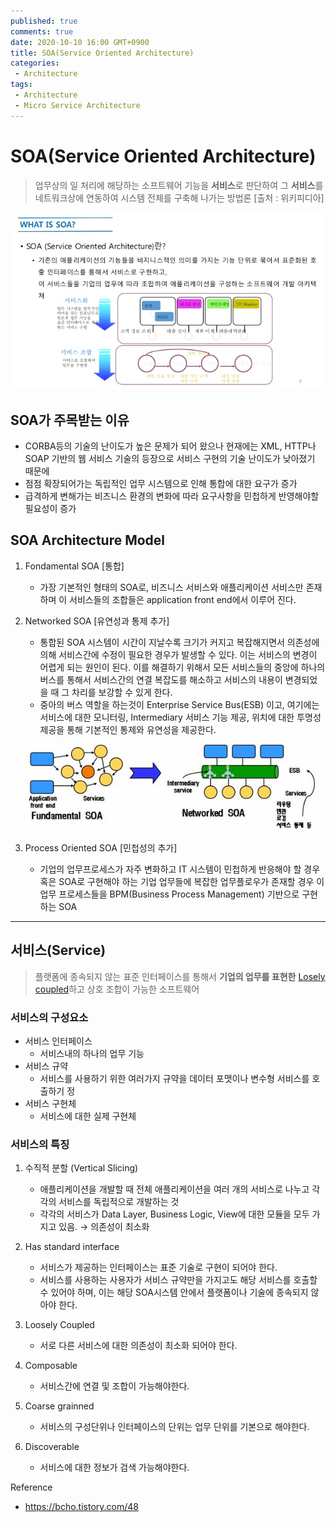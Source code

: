```yaml
---
published: true
comments: true
date: 2020-10-10 16:00 GMT+0900
title: SOA(Service Oriented Architecture)
categories:
 - Architecture
tags: 
 - Architecture
 - Micro Service Architecture
---
```


# SOA(Service Oriented Architecture)

> 업무상의 일 처리에 해당하는 소프트웨어 기능을 **서비스**로 판단하여 
그 **서비스**를 네트워크상에 연동하여 시스템 전체를 구축해 나가는 방법론
[출처 : 위키피디아]

![assets/images/SOA/SOA.png](assets/images/SOA/SOA.png)

## SOA가 주목받는 이유

- CORBA등의 기술의 난이도가 높은 문제가 되어 왔으나 현재에는 XML, HTTP나 SOAP 기반의
웹 서비스 기술의 등장으로 서비스 구현의 기술 난이도가 낮아졌기 때문에
- 점점 확장되어가는 독립적인 업무 시스템으로 인해 통합에 대한 요구가 증가
- 급격하게 변해가는 비즈니스 환경의 변화에 따라 요구사항을 민첩하게 반영해야할
필요성이 증가

## SOA Architecture Model

1. Fondamental SOA [통합]
   
    - 가장 기본적인 형태의 SOA로, 비즈니스 서비스와 애플리케이션 서비스만 존재하며 이 서비스들의 조합들은 application front end에서 이루어 진다.
2. Networked SOA [유연성과 통제 추가]
    - 통합된 SOA 시스템이 시간이 지날수록 크기가 커지고 복잡해지면서 의존성에 의해 서비스간에 수정이 필요한 경우가 발생할 수 있다. 이는 서비스의 변경이 어렵게 되는 원인이 된다.
    이를 해결하기 위해서 모든 서비스들의 중앙에 하나의 버스를 통해서 서비스간의 연결 복잡도를 해소하고 서비스의 내용이 변경되었을 때 그 차리를 보강할 수 있게 한다.
    - 중아의 버스 역할을 하는것이 Enterprise Service Bus(ESB) 이고, 여기에는 서비스에 대한 
    모니터링, Intermediary 서비스 기능 제공, 위치에 대한 투명성 제공을 통해 기본적인 통제와 유연성을 제공한다.

    ![assets/images/SOA/SOA2.png](assets/images/SOA/SOA2.png)

3. Process Oriented SOA [민첩성의 추가]
    - 기업의 업무프로세스가 자주 변화하고 IT 시스템이 민첩하게 반응해야 할 경우 혹은 SOA로 구현해야 하는 기업 업무들에 복잡한 업무플로우가 존재할 경우 이 업무 프로세스들을
    BPM(Business Process Management) 기반으로 구현하는 SOA

---

## 서비스(Service)

> 플랫폼에 종속되지 않는 표준 인터페이스를 통해서 **기업의 업무를 표현한** [Losely coupled](https://en.wikipedia.org/wiki/Loose_coupling)하고 상호 조합이 가능한 소프트웨어

### 서비스의 구성요소

- 서비스 인터페이스
    - 서비스내의 하나의 업무 기능
- 서비스 규약
    - 서비스를 사용하기 위한 여러가지 규약을 데이터 포맷이나 변수형 서비스를 호출하기 정
- 서비스 구현체
    - 서비스에 대한 실제 구현체

### 서비스의 특징

1. 수직적 분할 (Vertical Slicing)
    - 애플리케이션을 개발할 때 전체 애플리케이션을 여러 개의 서비스로 나누고 각각의 
    서비스를 독립적으로 개발하는 것
    - 각각의 서비스가 Data Layer, Business Logic, View에 대한 모듈을 모두 가지고 있음. 
    → 의존성이 최소화
2. Has standard interface
    - 서비스가 제공하는 인터페이스는 표준 기술로 구현이 되어야 한다.
    - 서비스를 사용하는 사용자가 서비스 규약만을 가지고도 해당 서비스를 호출할 수 있어야 
    하며, 이는 해당 SOA시스템 안에서 플랫폼이나 기술에 종속되지 않아야 한다.
3. Loosely Coupled
    - 서로 다른 서비스에 대한 의존성이 최소화 되어야 한다.

4. Composable
    - 서비스간에 연결 및 조합이 가능해야한다.
5. Coarse grainned
    - 서비스의 구성단위나 인터페이스의 단위는 업무 단위를 기본으로 해야한다.
6. Discoverable
    - 서비스에 대한 정보가 검색 가능해야한다.

Reference

  - https://bcho.tistory.com/48